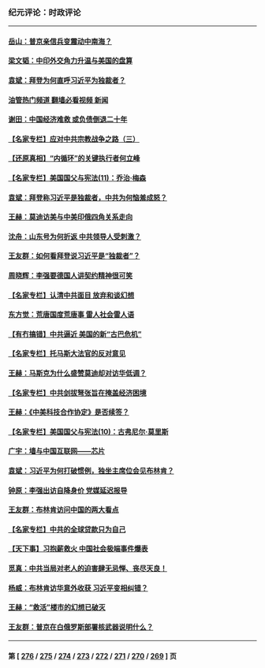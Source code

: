 ### 纪元评论：时政评论
---
#### [岳山：普京亲信兵变震动中南海？](../../pages/nsc1025/n14022079.md?06250330) 
#### [梁文韬：中印外交角力升温与美国的盘算](../../pages/nsc1025/n14021984.md?06250330) 
#### [袁斌：拜登为何直呼习近平为独裁者？](../../pages/nsc1025/n14021947.md?06250330) 
#### [油管热门频道 翻墙必看视频 新闻](ok?06250330)
#### [谢田：中国经济难救 或负债倒退二十年](../../pages/nsc1025/n14021719.md?06250330) 
#### [【名家专栏】应对中共宗教战争之路（三）](../../pages/nsc1025/n14010377.md?06250330) 
#### [【还原真相】“内循环”的关键执行者何立峰](../../pages/nsc1025/n14021571.md?06250330) 
#### [【名家专栏】美国国父与宪法(11)：乔治‧梅森](../../pages/nsc1025/n14020397.md?06250330) 
#### [袁斌：拜登称习近平是独裁者，中共为何恼羞成怒？](../../pages/nsc1025/n14021432.md?06250330) 
#### [王赫：莫迪访美与中美印俄四角关系走向](../../pages/nsc1025/n14021188.md?06250330) 
#### [沈舟：山东号为何折返 中共领导人受刺激？](../../pages/nsc1025/n14021293.md?06250330) 
#### [王友群：如何看拜登说习近平是“独裁者”？](../../pages/nsc1025/n14021118.md?06250330) 
#### [周晓辉：李强要德国人讲契约精神很可笑](../../pages/nsc1025/n14021099.md?06250330) 
#### [【名家专栏】认清中共面目 放弃和谈幻想](../../pages/nsc1025/n14020953.md?06250330) 
#### [东方觉：荒唐国度荒唐事 雷人社会雷人语](../../pages/nsc1025/n14020970.md?06250330) 
#### [【有冇搞错】中共逼近 美国的新“古巴危机”](../../pages/nsc1025/n14020883.md?06250330) 
#### [【名家专栏】托马斯大法官的反对意见](../../pages/nsc1025/n14020392.md?06250330) 
#### [王赫：马斯克为什么盛赞莫迪却对访华低调？](../../pages/nsc1025/n14020655.md?06250330) 
#### [【名家专栏】中共剑拔弩张旨在掩盖经济困境](../../pages/nsc1025/n14019668.md?06250330) 
#### [王赫：《中美科技合作协定》是否续签？](../../pages/nsc1025/n14020177.md?06250330) 
#### [【名家专栏】美国国父与宪法(10)：古弗尼尔‧莫里斯](../../pages/nsc1025/n14016751.md?06250330) 
#### [广宇：墙与中国互联网——芯片](../../pages/nsc1025/n14020146.md?06250330) 
#### [袁斌：习近平为何打破惯例，独坐主席位会见布林肯？](../../pages/nsc1025/n14020139.md?06250330) 
#### [钟原：李强出访自降身价 党媒延迟报导](../../pages/nsc1025/n14019881.md?06250330) 
#### [王友群：布林肯访问中国的两大看点](../../pages/nsc1025/n14019817.md?06250330) 
#### [【名家专栏】中共的全球贷款只为自己](../../pages/nsc1025/n14019658.md?06250330) 
#### [【天下事】习抱薪救火 中国社会极端事件爆表](../../pages/nsc1025/n14019743.md?06250330) 
#### [觅真：中共当局对老人的迫害肆无忌惮、丧尽天良！](../../pages/nsc1025/n14019533.md?06250330) 
#### [杨威：布林肯访华意外收获 习近平变相纠错？](../../pages/nsc1025/n14019311.md?06250330) 
#### [王赫：“救活”楼市的幻想已破灭](../../pages/nsc1025/n14019226.md?06250330) 
#### [王友群：普京在白俄罗斯部署核武器说明什么？](../../pages/nsc1025/n14019150.md?06250330) 

---
#### 第 [ [276](./276.md?06250330) / [275](./275.md?06250330) / [274](./274.md?06250330) / [273](./273.md?06250330) / [272](./272.md?06250330) / [271](./271.md?06250330) / [270](./270.md?06250330) / [269](./269.md?06250330) ] 页
